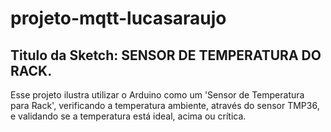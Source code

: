 # projeto-mqtt-lucasaraujo

## Titulo da Sketch: SENSOR DE TEMPERATURA DO RACK.

  Esse projeto ilustra utilizar o Arduino como um 'Sensor de Temperatura para Rack', 
  verificando a temperatura ambiente, através do sensor TMP36, e validando se a temperatura 
  está ideal, acima ou crítica.
